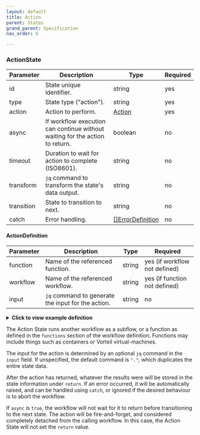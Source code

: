 ```yaml
---
layout: default
title: Action
parent: States
grand_parent: Specification
nav_order: 6

---
```


### ActionState

| Parameter  | Description                                                                  | Type                                  | Required |
| ---------- | ---------------------------------------------------------------------------- | ------------------------------------- | -------- |
| id         | State unique identifier.                                                     | string                                | yes      |
| type       | State type ("action").                                                       | string                                | yes      |
| action     | Action to perform.                                                           | [Action](#actiondefinition)           | yes      |
| async      | If workflow execution can continue without waiting for the action to return. | boolean                               | no       |
| timeout    | Duration to wait for action to complete (ISO8601).                           | string                                | no       |
| transform  | `jq` command to transform the state's data output.                           | string                                | no       |
| transition | State to transition to next.                                                 | string                                | no       |
| catch      | Error handling.                                                              | [[]ErrorDefinition](../fields.html#errordefinition) | no       |

#### ActionDefinition

| Parameter | Description                                        | Type   | Required                      |
| --------- | -------------------------------------------------- | ------ | ----------------------------- |
| function  | Name of the referenced function.                   | string | yes (if workflow not defined) |
| workflow  | Name of the referenced workflow.                   | string | yes (if function not defined) |
| input     | `jq` command to generate the input for the action. | string | no                            |


<details><summary><strong>Click to view example definition</strong></summary>

<div class="language-yaml highlighter-rouge">
<div class="highlight"><pre class="highlight"><code>
  - id: insertIntoDatabase
    type: action
    action:
      function: insertIntoDatabaseFunction
      input: '{ customer: .customer }'
</code></pre></div>
</div>

</details>

The Action State runs another workflow as a subflow, or a function as defined in the `functions` section of the workflow definition. Functions may include things such as containers or Vorteil virtual-machines. 

The input for the action is determined by an optional `jq` command in the `input` field. If unspecified, the default command is `"."`, which duplicates the entire state data. 

After the action has returned, whatever the results were will be stored in the state information under `return`. If an error occurred, it will be automatically raised, and can be handled using `catch`, or ignored if the desired behaviour is to abort the workflow. 

If `async` is `true`, the workflow will not wait for it to return before transitioning to the next state. The action will be fire-and-forget, and considered completely detached from the calling workflow. In this case, the Action State will not set the `return` value.